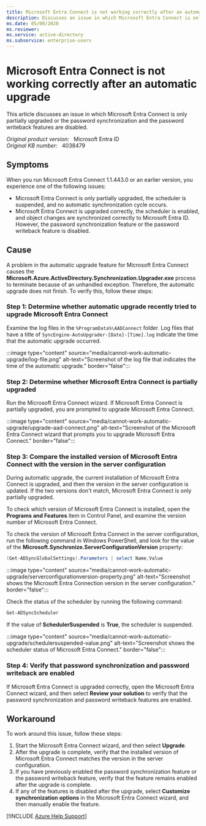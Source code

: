 ```yaml
---
title: Microsoft Entra Connect is not working correctly after an automatic upgrade
description: Discusses an issue in which Microsoft Entra Connect is only partially upgraded or the password synchronization and the password writeback features are disabled. Provides a workaround.
ms.date: 05/09/2020
ms.reviewer: 
ms.service: active-directory
ms.subservice: enterprise-users
---
```

# Microsoft Entra Connect is not working correctly after an automatic upgrade

This article discusses an issue in which Microsoft Entra Connect is only partially upgraded or the password synchronization and the password writeback features are disabled.

_Original product version:_ &nbsp; Microsoft Entra ID  
_Original KB number:_ &nbsp; 4038479

## Symptoms

When you run Microsoft Entra Connect 1.1.443.0 or an earlier version, you experience one of the following issues:

- Microsoft Entra Connect is only partially upgraded, the scheduler is suspended, and no automatic synchronization cycle occurs.
- Microsoft Entra Connect is upgraded correctly, the scheduler is enabled, and object changes are synchronized correctly to Microsoft Entra ID. However, the password synchronization feature or the password writeback feature is disabled.

## Cause

A problem in the automatic upgrade feature for Microsoft Entra Connect causes the **Microsoft.Azure.ActiveDirectory.Synchronization.Upgrader.exe** process to terminate because of an unhandled exception. Therefore, the automatic upgrade does not finish. To verify this, follow these steps:

<a name='step-1-determine-whether-automatic-upgrade-recently-tried-to-upgrade-azure-ad-connect'></a>

### Step 1: Determine whether automatic upgrade recently tried to upgrade Microsoft Entra Connect

Examine the log files in the `%ProgramData%\AADConnect` folder. Log files that have a title of `SyncEngine-AutoUpgrader-[Date]-[Time].log` indicate the time that the automatic upgrade occurred.

:::image type="content" source="media/cannot-work-automatic-upgrade/log-file.png" alt-text="Screenshot of the log file that indicates the time of the automatic upgrade." border="false":::

<a name='step-2-determine-whether-azure-ad-connect-is-partially-upgraded'></a>

### Step 2: Determine whether Microsoft Entra Connect is partially upgraded

Run the Microsoft Entra Connect wizard. If Microsoft Entra Connect is partially upgraded, you are prompted to upgrade Microsoft Entra Connect.

:::image type="content" source="media/cannot-work-automatic-upgrade/upgrade-aad-connect.png" alt-text="Screenshot of the Microsoft Entra Connect wizard that prompts you to upgrade Microsoft Entra Connect." border="false":::

<a name='step-3-compare-the-installed-version-of-azure-ad-connect-with-the-version-in-the-server-configuration'></a>

### Step 3: Compare the installed version of Microsoft Entra Connect with the version in the server configuration

During automatic upgrade, the current installation of Microsoft Entra Connect is upgraded, and then the version in the server configuration is updated. If the two versions don't match, Microsoft Entra Connect is only partially upgraded.

To check which version of Microsoft Entra Connect is installed, open the **Programs and Features** item in Control Panel, and examine the version number of Microsoft Entra Connect.

To check the version of Microsoft Entra Connect in the server configuration, run the following command in Windows PowerShell, and look for the value of the **Microsoft.Synchronize.ServerConfigurationVersion** property:

```powershell
(Get-ADSyncGlobalSettings).Parameters | select Name,Value
```

:::image type="content" source="media/cannot-work-automatic-upgrade/serverconfigurationversion-property.png" alt-text="Screenshot shows the Microsoft Entra Connection version in the server configuration." border="false":::

Check the status of the scheduler by running the following command:

```powershell
Get-ADSyncScheduler
```

If the value of **SchedulerSuspended** is **True**, the scheduler is suspended.

:::image type="content" source="media/cannot-work-automatic-upgrade/schedulersuspended-value.png" alt-text="Screenshot shows the scheduler status of Microsoft Entra Connect." border="false":::

### Step 4: Verify that password synchronization and password writeback are enabled

If Microsoft Entra Connect is upgraded correctly, open the Microsoft Entra Connect wizard, and then select **Review your solution** to verify that the password synchronization and password writeback features are enabled.


## Workaround

To work around this issue, follow these steps:

1. Start the Microsoft Entra Connect wizard, and then select **Upgrade**.
2. After the upgrade is complete, verify that the installed version of Microsoft Entra Connect matches the version in the server configuration.
3. If you have previously enabled the password synchronization feature or the password writeback feature, verify that the feature remains enabled after the upgrade is complete.
4. If any of the features is disabled after the upgrade, select **Customize synchronization options** in the Microsoft Entra Connect wizard, and then manually enable the feature.

[!INCLUDE [Azure Help Support](../../includes/azure-help-support.md)]
